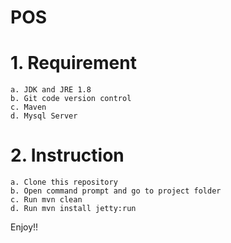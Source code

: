# POS
# 1. Requirement
	a. JDK and JRE 1.8
	b. Git code version control
	c. Maven
	d. Mysql Server
# 2. Instruction
	a. Clone this repository
	b. Open command prompt and go to project folder
	c. Run mvn clean
	d. Run mvn install jetty:run
	
Enjoy!!
